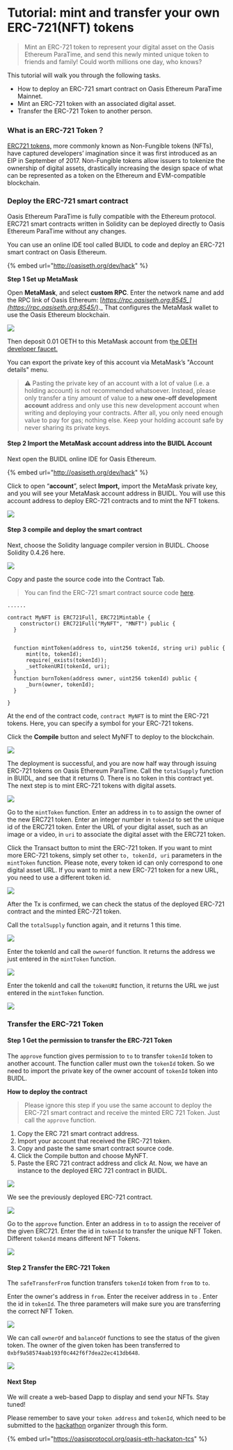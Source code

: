 # Tutorial: mint and transfer your own ERC-721\(NFT\) tokens

> Mint an ERC-721 token to represent your digital asset on the Oasis Ethereum ParaTime, and send this newly minted unique token to friends and family! Could worth millions one day, who knows?

This tutorial will walk you through the following tasks.

* How to deploy an ERC-721 smart contract on Oasis Ethereum ParaTime Mainnet.
* Mint an ERC-721 token with an associated digital asset.
* Transfer the ERC-721 Token to another person.

#### 

### What is an ERC-721 Token？

[ERC721 tokens,](https://education.district0x.io/general-topics/understanding-ethereum/erc-721-tokens) more commonly known as Non-Fungible tokens \(NFTs\), have captured developers’ imagination since it was first introduced as an EIP in September of 2017. Non-Fungible tokens allow issuers to tokenize the ownership of digital assets, drastically increasing the design space of what can be represented as a token on the Ethereum and EVM-compatible blockchain.

### **Deploy the ERC-721 smart contract**

Oasis Ethereum ParaTime is fully compatible with the Ethereum protocol. ERC721 smart contracts written in Solidity can be deployed directly to Oasis Ethereum ParaTime without any changes.

You can use an online IDE tool called BUIDL to code and deploy an ERC-721 smart contract on Oasis Ethereum.

{% embed url="http://oasiseth.org/dev/hack" %}

**Step 1 Set up MetaMask**

Open **MetaMask**, and select **custom RPC**. Enter the network name and add the RPC link of Oasis Ethereum: [_https://rpc.oasiseth.org:8545_](https://rpc.oasiseth.org:8545/)_._ That configures the MetaMask wallet to use the Oasis Ethereum blockchain.

![](../.gitbook/assets/2%20%281%29.png)

Then deposit 0.01 OETH to this MetaMask account from t[he OETH developer faucet.](http://faucet.oasiseth.org/)

You can export the private key of this account via MetaMask’s "Account details" menu.

> :warning: Pasting the private key of an account with a lot of value (i.e. a holding account) is not recommended whatsoever. Instead, please only transfer a tiny amount of value to a **new one-off development account** address and only use this new development account when writing and deploying your contracts. After all, you only need enough value to pay for gas; nothing else. Keep your holding account safe by never sharing its private keys.

#### Step 2 Import the MetaMask account address into the BUIDL Account

Next open the BUIDL online IDE for Oasis Ethereum.

{% embed url="http://oasiseth.org/dev/hack" %}

Click to open “**account**”, select **Import,** import the MetaMask private key, and you will see your MetaMask account address in BUIDL. You will use this account address to deploy ERC-721 contracts and to mint the NFT tokens.

![](../.gitbook/assets/1%20%283%29.png)

#### Step 3 compile and deploy the smart contract

Next, choose the Solidity language compiler version in BUIDL. Choose Solidity 0.4.26 here.

![](../.gitbook/assets/image%20%2817%29.png)

Copy and paste the source code into the Contract Tab.

> You can find the ERC-721 smart contract source code [here](https://github.com/second-state/oasis-ssvm-runtime/wiki/ERC-721-Smart-Contract).

```text
......

contract MyNFT is ERC721Full, ERC721Mintable {
    constructor() ERC721Full("MyNFT", "MNFT") public {
  }


  function mintToken(address to, uint256 tokenId, string uri) public {
      mint(to, tokenId);
      require(_exists(tokenId));
      _setTokenURI(tokenId, uri);
  }
  function burnToken(address owner, uint256 tokenId) public {
      _burn(owner, tokenId);
  }

}
```

At the end of the contract code, `contract MyNFT` is to mint the ERC-721 tokens. Here, you can specify a symbol for your ERC-721 tokens.

Click the **Compile** button and select MyNFT to deploy to the blockchain.

![](../.gitbook/assets/5.png)

The deployment is successful, and you are now half way through issuing ERC-721 tokens on Oasis Ethereum ParaTime. Call the `totalSupply` function in BUIDL, and see that it returns 0. There is no token in this contract yet. The next step is to mint ERC-721 tokens with digital assets.

![](../.gitbook/assets/6.png)

Go to the `mintToken` function. Enter an address in `to` to assign the owner of the new ERC721 token. Enter an integer number in `tokenId` to set the unique id of the ERC721 token. Enter the URL of your digital asset, such as an image or a video, in `uri` to associate the digital asset with the ERC721 token.

Click the Transact button to mint the ERC-721 token. If you want to mint more ERC-721 tokens, simply set other `to, tokenId, uri` parameters in the `mintToken` function. Please note, every token id can only correspond to one digital asset URL. If you want to mint a new ERC-721 token for a new URL, you need to use a different token id.

![](../.gitbook/assets/7.png)

After the Tx is confirmed, we can check the status of the deployed ERC-721 contract and the minted ERC-721 token.

Call the `totalSupply` function again, and it returns 1 this time.

![](../.gitbook/assets/8.png)

Enter the tokenId and call the `ownerOf` function. It returns the address we just entered in the `mintToken` function.

![](../.gitbook/assets/9.png)

Enter the tokenId and call the `tokenURI` function, it returns the URL we just entered in the `mintToken` function.

![](../.gitbook/assets/10.png)

### Transfer the ERC-721 Token

#### Step 1 Get the permission to transfer the ERC-721 Token

The `approve` function gives permission to `to` to transfer `tokenId` token to another account. The function caller must own the `tokenId` token. So we need to import the private key of the owner account of `tokenId` token into BUIDL.

**How to deploy the contract**

> Please ignore this step if you use the same account to deploy the ERC-721 smart contract and receive the minted ERC 721 Token. Just call the `approve` function.

1. Copy the ERC 721 smart contract address.
2. Import your account that received the ERC-721 token.
3. Copy and paste the same smart contract source code.
4. Click the Compile button and choose MyNFT.
5. Paste the ERC 721 contract address and click At. Now, we have an instance to the deployed ERC 721 contract in BUIDL.

![](../.gitbook/assets/11.png)

We see the previously deployed ERC-721 contract.

![](../.gitbook/assets/12.png)

Go to the `approve` function. Enter an address in `to` to assign the receiver of the given ERC721. Enter the id in `tokenId` to transfer the unique NFT Token. Different `tokenId` means different NFT Tokens.

![](../.gitbook/assets/13.png)

#### Step 2 Transfer the ERC-721 Token

The `safeTransferFrom` function transfers `tokenId` token from `from` to `to`.

Enter the owner's address in `from`. Enter the receiver address in `to` . Enter the id in `tokenId`. The three parameters will make sure you are transferring the correct NFT Token.

![](../.gitbook/assets/14.png)

We can call `ownerOf` and `balanceOf` functions to see the status of the given token. The owner of the given token has been transferred to `0xbf9a58574aab193f0c442f6f7dea22ec413db648`.

![](../.gitbook/assets/15.png)

#### Next Step

We will create a web-based Dapp to display and send your NFTs. Stay tuned!

Please remember to save your `token address` and `tokenId`, which need to be submitted to the [hackathon](https://oasisprotocol.org/oasis-eth-hackaton-tcs) organizer through this form.

{% embed url="https://oasisprotocol.org/oasis-eth-hackaton-tcs" %}



